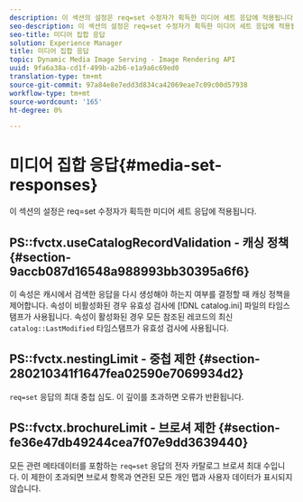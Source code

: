 ```yaml
---
description: 이 섹션의 설정은 req=set 수정자가 획득한 미디어 세트 응답에 적용됩니다.
seo-description: 이 섹션의 설정은 req=set 수정자가 획득한 미디어 세트 응답에 적용됩니다.
seo-title: 미디어 집합 응답
solution: Experience Manager
title: 미디어 집합 응답
topic: Dynamic Media Image Serving - Image Rendering API
uuid: 9fa6a38a-cd1f-499b-a2b6-e1a9a6c69ed0
translation-type: tm+mt
source-git-commit: 97a84e8e7edd3d834ca42069eae7c09c00d57938
workflow-type: tm+mt
source-wordcount: '165'
ht-degree: 0%

---
```



# 미디어 집합 응답{#media-set-responses}

이 섹션의 설정은 req=set 수정자가 획득한 미디어 세트 응답에 적용됩니다.

## PS::fvctx.useCatalogRecordValidation - 캐싱 정책 {#section-9accb087d16548a988993bb30395a6f6}

이 속성은 캐시에서 검색한 응답을 다시 생성해야 하는지 여부를 결정할 때 캐싱 정책을 제어합니다. 속성이 비활성화된 경우 유효성 검사에 [!DNL catalog.ini] 파일의 타임스탬프가 사용됩니다. 속성이 활성화된 경우 모든 참조된 레코드의 최신 `catalog::LastModified` 타임스탬프가 유효성 검사에 사용됩니다.

## PS::fvctx.nestingLimit - 중첩 제한 {#section-280210341f1647fea02590e7069934d2}

`req=set` 응답의 최대 중첩 심도. 이 깊이를 초과하면 오류가 반환됩니다.

## PS::fvctx.brochureLimit - 브로셔 제한 {#section-fe36e47db49244cea7f07e9dd3639440}

모든 관련 메타데이터를 포함하는 `req=set` 응답의 전자 카탈로그 브로셔 최대 수입니다. 이 제한이 초과되면 브로셔 항목과 연관된 모든 개인 맵과 사용자 데이터가 표시되지 않습니다.
